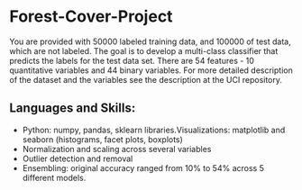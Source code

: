 # Forest-Cover-Project
You are provided with 50000 labeled training data, and 100000 of test data, which are not labeled. The goal is to develop a multi-class classifier that predicts the labels for the test data set. There are 54 features - 10 quantitative variables and 44 binary variables. For more detailed description of the dataset and the variables see the description at the UCI repository.

## Languages and Skills:
* Python: numpy, pandas, sklearn libraries.Visualizations: matplotlib and seaborn (histograms, facet plots, boxplots) 
* Normalization and scaling across several variables
* Outlier detection and removal
* Ensembling: original accuracy ranged from 10% to 54% across 5 different models.

